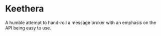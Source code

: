 # Keethera
A humble attempt to hand-roll a message broker with an emphasis on the API being easy to use.
